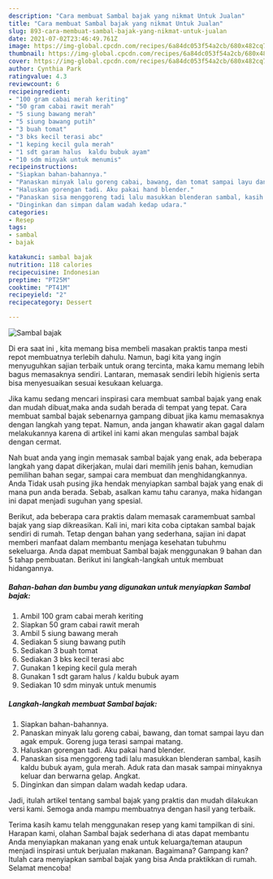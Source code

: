 ```yaml
---
description: "Cara membuat Sambal bajak yang nikmat Untuk Jualan"
title: "Cara membuat Sambal bajak yang nikmat Untuk Jualan"
slug: 893-cara-membuat-sambal-bajak-yang-nikmat-untuk-jualan
date: 2021-07-02T23:46:49.761Z
image: https://img-global.cpcdn.com/recipes/6a84dc053f54a2cb/680x482cq70/sambal-bajak-foto-resep-utama.jpg
thumbnail: https://img-global.cpcdn.com/recipes/6a84dc053f54a2cb/680x482cq70/sambal-bajak-foto-resep-utama.jpg
cover: https://img-global.cpcdn.com/recipes/6a84dc053f54a2cb/680x482cq70/sambal-bajak-foto-resep-utama.jpg
author: Cynthia Park
ratingvalue: 4.3
reviewcount: 6
recipeingredient:
- "100 gram cabai merah keriting"
- "50 gram cabai rawit merah"
- "5 siung bawang merah"
- "5 siung bawang putih"
- "3 buah tomat"
- "3 bks kecil terasi abc"
- "1 keping kecil gula merah"
- "1 sdt garam halus  kaldu bubuk ayam"
- "10 sdm minyak untuk menumis"
recipeinstructions:
- "Siapkan bahan-bahannya."
- "Panaskan minyak lalu goreng cabai, bawang, dan tomat sampai layu dan agak empuk. Goreng juga terasi sampai matang."
- "Haluskan gorengan tadi. Aku pakai hand blender."
- "Panaskan sisa menggoreng tadi lalu masukkan blenderan sambal, kasih kaldu bubuk ayam, gula merah. Aduk rata dan masak sampai minyaknya keluar dan berwarna gelap. Angkat."
- "Dinginkan dan simpan dalam wadah kedap udara."
categories:
- Resep
tags:
- sambal
- bajak

katakunci: sambal bajak 
nutrition: 118 calories
recipecuisine: Indonesian
preptime: "PT25M"
cooktime: "PT41M"
recipeyield: "2"
recipecategory: Dessert

---
```



![Sambal bajak](https://img-global.cpcdn.com/recipes/6a84dc053f54a2cb/680x482cq70/sambal-bajak-foto-resep-utama.jpg)

Di era  saat ini , kita memang bisa membeli masakan praktis tanpa mesti repot membuatnya terlebih dahulu. Namun, bagi kita yang ingin menyuguhkan sajian terbaik untuk orang tercinta, maka kamu memang lebih bagus memasaknya sendiri. Lantaran, memasak sendiri lebih higienis serta bisa menyesuaikan sesuai kesukaan keluarga.

Jika kamu sedang mencari inspirasi cara membuat sambal bajak yang enak dan mudah dibuat,maka anda sudah berada di tempat yang tepat. Cara membuat sambal bajak  sebenarnya gampang dibuat jika kamu memasaknya dengan langkah yang tepat. Namun, anda jangan khawatir akan gagal dalam melakukannya 
karena di artikel ini kami akan mengulas sambal bajak dengan cermat.  



Nah buat anda yang ingin memasak sambal bajak yang enak, ada beberapa langkah yang dapat dikerjakan, mulai dari memilih jenis bahan, kemudian pemilihan bahan segar, sampai cara membuat dan menghidangkannya. Anda Tidak usah pusing jika hendak menyiapkan sambal bajak yang enak di mana pun anda berada. Sebab, asalkan kamu  tahu caranya, maka hidangan ini dapat menjadi suguhan yang spesial.

Berikut, ada beberapa cara praktis  dalam memasak caramembuat sambal bajak yang siap dikreasikan. Kali ini, mari kita coba ciptakan sambal bajak sendiri di rumah. Tetap dengan bahan yang sederhana, sajian ini dapat memberi manfaat dalam membantu menjaga kesehatan tubuhmu sekeluarga. Anda dapat membuat Sambal bajak menggunakan 9 bahan dan 5 tahap pembuatan. Berikut ini langkah-langkah untuk membuat hidangannya.

<!--inarticleads1-->

##### Bahan-bahan dan bumbu yang digunakan untuk menyiapkan Sambal bajak:

1. Ambil 100 gram cabai merah keriting
1. Siapkan 50 gram cabai rawit merah
1. Ambil 5 siung bawang merah
1. Sediakan 5 siung bawang putih
1. Sediakan 3 buah tomat
1. Sediakan 3 bks kecil terasi abc
1. Gunakan 1 keping kecil gula merah
1. Gunakan 1 sdt garam halus / kaldu bubuk ayam
1. Sediakan 10 sdm minyak untuk menumis




<!--inarticleads2-->

##### Langkah-langkah membuat Sambal bajak:

1. Siapkan bahan-bahannya.
1. Panaskan minyak lalu goreng cabai, bawang, dan tomat sampai layu dan agak empuk. Goreng juga terasi sampai matang.
1. Haluskan gorengan tadi. Aku pakai hand blender.
1. Panaskan sisa menggoreng tadi lalu masukkan blenderan sambal, kasih kaldu bubuk ayam, gula merah. Aduk rata dan masak sampai minyaknya keluar dan berwarna gelap. Angkat.
1. Dinginkan dan simpan dalam wadah kedap udara.




Jadi, itulah artikel tentang  sambal bajak  yang praktis dan mudah dilakukan versi kami. Semoga anda mampu membuatnya dengan hasil yang terbaik. 

Terima kasih kamu telah menggunakan resep yang kami tampilkan di sini. Harapan kami, olahan  Sambal bajak sederhana di atas dapat membantu Anda menyiapkan makanan yang enak untuk keluarga/teman ataupun menjadi inspirasi untuk berjualan makanan. Bagaimana? Gampang kan? Itulah cara menyiapkan sambal bajak yang bisa Anda praktikkan di rumah. Selamat mencoba!

